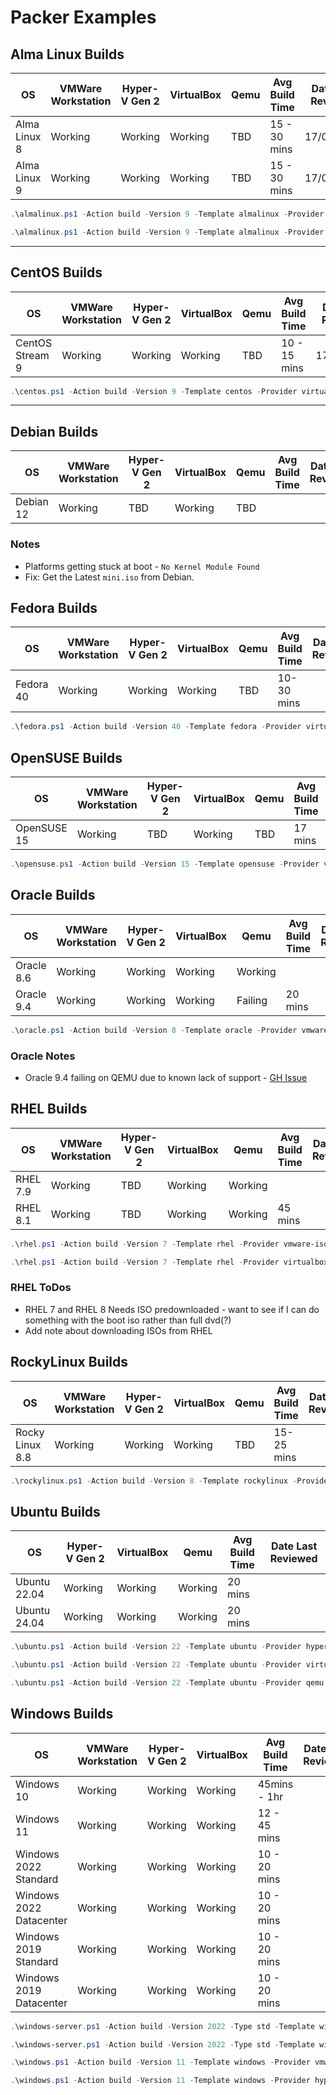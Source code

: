 # Packer Examples

## Alma Linux Builds

| OS           | VMWare Workstation | Hyper-V Gen 2 | VirtualBox | Qemu | Avg Build Time | Date Last Reviewed |
|--------------|--------------------|---------------|------------|------|----------------|--------------------|
| Alma Linux 8 | Working            | Working       | Working    | TBD  | 15 - 30 mins   | 17/05/2025         |
| Alma Linux 9 | Working            | Working       | Working    | TBD  | 15 - 30 mins   | 17/05/2025         |

```powershell
.\almalinux.ps1 -Action build -Version 9 -Template almalinux -Provider virtualbox-iso
```

```powershell
.\almalinux.ps1 -Action build -Version 9 -Template almalinux -Provider vmware-iso
```

---

## CentOS Builds

| OS              | VMWare Workstation | Hyper-V Gen 2 | VirtualBox | Qemu | Avg Build Time | Date Last Reviewed |
|-----------------|--------------------|---------------|------------|------|----------------|--------------------|
| CentOS Stream 9 | Working            | Working       | Working    | TBD  | 10 - 15 mins   | 17/05/2025         |

```powershell
.\centos.ps1 -Action build -Version 9 -Template centos -Provider virtualbox-iso
```

---

## Debian Builds

| OS        | VMWare Workstation | Hyper-V Gen 2 | VirtualBox | Qemu | Avg Build Time | Date Last Reviewed |
|-----------|--------------------|---------------|------------|------|----------------|--------------------|
| Debian 12 | Working            | TBD           | Working    | TBD  |                |                    |

### Notes

- Platforms getting stuck at boot - `No Kernel Module Found`
- Fix: Get the Latest `mini.iso` from Debian.

## Fedora Builds

| OS        | VMWare Workstation | Hyper-V Gen 2 | VirtualBox | Qemu | Avg Build Time | Date Last Reviewed |
|-----------|--------------------|---------------|------------|------|----------------|--------------------|
| Fedora 40 | Working            | Working       | Working    | TBD  | 10-30 mins     |                    |

```powershell
.\fedora.ps1 -Action build -Version 40 -Template fedora -Provider virtualbox-iso
```

## OpenSUSE Builds

| OS          | VMWare Workstation | Hyper-V Gen 2 | VirtualBox | Qemu | Avg Build Time | Date Last Reviewed |
|-------------|--------------------|---------------|------------|------|----------------|--------------------|
| OpenSUSE 15 | Working            | TBD           | Working    | TBD  | 17 mins        |                    |

```powershell
.\opensuse.ps1 -Action build -Version 15 -Template opensuse -Provider virtualbox-iso
```

## Oracle Builds

| OS         | VMWare Workstation | Hyper-V Gen 2 | VirtualBox | Qemu    | Avg Build Time | Date Last Reviewed |
|------------|--------------------|---------------|------------|---------|----------------|--------------------|
| Oracle 8.6 | Working            | Working       | Working    | Working |                |                    |
| Oracle 9.4 | Working            | Working       | Working    | Failing | 20 mins        |                    |

```powershell
.\oracle.ps1 -Action build -Version 8 -Template oracle -Provider vmware-iso
```

### Oracle Notes

- Oracle 9.4 failing on QEMU due to known lack of support - [GH Issue](https://github.com/hashicorp/packer-plugin-qemu/issues/76)

## RHEL Builds

| OS       | VMWare Workstation | Hyper-V Gen 2 | VirtualBox | Qemu    | Avg Build Time | Date Last Reviewed |
|----------|--------------------|---------------|------------|---------|----------------|--------------------|
| RHEL 7.9 | Working            | TBD           | Working    | Working |                |                    |
| RHEL 8.1 | Working            | TBD           | Working    | Working | 45 mins        |                    |

```powershell
.\rhel.ps1 -Action build -Version 7 -Template rhel -Provider vmware-iso
```

```powershell
.\rhel.ps1 -Action build -Version 7 -Template rhel -Provider virtualbox-iso
```

### RHEL ToDos

- RHEL 7 and RHEL 8 Needs ISO predownloaded - want to see if I can do something with the boot iso rather than full dvd(?)
- Add note about downloading ISOs from RHEL

## RockyLinux Builds

| OS              | VMWare Workstation | Hyper-V Gen 2 | VirtualBox | Qemu | Avg Build Time | Date Last Reviewed |
|-----------------|--------------------|---------------|------------|------|----------------|--------------------|
| Rocky Linux 8.8 | Working            | Working       | Working    | TBD  | 15-25 mins     |                    |

```powershell
.\rockylinux.ps1 -Action build -Version 8 -Template rockylinux -Provider virtualbox-iso
```

## Ubuntu Builds

| OS           | Hyper-V Gen 2 | VirtualBox | Qemu    | Avg Build Time | Date Last Reviewed |
|--------------|---------------|------------|---------|----------------|--------------------|
| Ubuntu 22.04 | Working       | Working    | Working | 20 mins        |                    |
| Ubuntu 24.04 | Working       | Working    | Working | 20 mins        |                    |

```powershell
.\ubuntu.ps1 -Action build -Version 22 -Template ubuntu -Provider hyperv-iso
```

```powershell
.\ubuntu.ps1 -Action build -Version 22 -Template ubuntu -Provider virtualbox-iso
```

```powershell
.\ubuntu.ps1 -Action build -Version 22 -Template ubuntu -Provider qemu
```

## Windows Builds

| OS                      | VMWare Workstation | Hyper-V Gen 2 | VirtualBox | Avg Build Time | Date Last Reviewed |
|-------------------------|--------------------|---------------|------------|----------------|--------------------|
| Windows 10              | Working            | Working       | Working    | 45mins - 1hr   |                    |
| Windows 11              | Working            | Working       | Working    | 12 - 45 mins   |                    |
| Windows 2022 Standard   | Working            | Working       | Working    | 10 - 20 mins   |                    |
| Windows 2022 Datacenter | Working            | Working       | Working    | 10 - 20 mins   |                    |
| Windows 2019 Standard   | Working            | Working       | Working    | 10 - 20 mins   |                    |
| Windows 2019 Datacenter | Working            | Working       | Working    | 10 - 20 mins   |                    |

```powershell
.\windows-server.ps1 -Action build -Version 2022 -Type std -Template windows-server -Provider vmware-iso
```

```powershell
.\windows-server.ps1 -Action build -Version 2022 -Type std -Template windows-server -Provider hyperv-iso -Generation 2
```

```powershell
.\windows.ps1 -Action build -Version 11 -Template windows -Provider vmware-iso
```

```powershell
.\windows.ps1 -Action build -Version 11 -Template windows -Provider hyperv-iso -Generation 2
```
